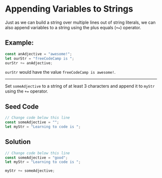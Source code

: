 # Appending Variables to Strings

Just as we can build a string over multiple lines out of string literals, we can also append variables to a string using the plus equals (`+=`) operator.

## Example:

```javascript
const anAdjective = "awesome!";
let ourStr = "freeCodeCamp is ";
ourStr += anAdjective;
```

`ourStr` would have the value `freeCodeCamp is awesome!`.

-----

Set `someAdjective` to a string of at least 3 characters and append it to `myStr` using the `+=` operator.

## Seed Code

```javascript
// Change code below this line
const someAdjective = "";
let myStr = "Learning to code is ";
```

## Solution

```javascript
// Change code below this line
const someAdjective = "good";
let myStr = "Learning to code is ";

myStr += someAdjective;
```
